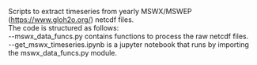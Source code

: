 Scripts to extract timeseries from yearly MSWX/MSWEP (https://www.gloh2o.org/) netcdf files.  
The code is structured as follows:  
--mswx_data_funcs.py contains functions to process the raw netcdf files.  
--get_mswx_timeseries.ipynb is a jupyter notebook that runs by importing the mswx_data_funcs.py module.
